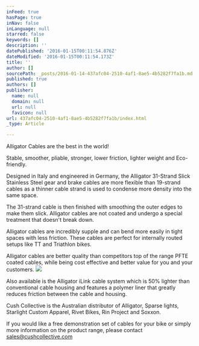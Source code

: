 ```yaml
---
inFeed: true
hasPage: true
inNav: false
inLanguage: null
starred: false
keywords: []
description: ''
datePublished: '2016-01-15T00:11:54.876Z'
dateModified: '2016-01-15T00:11:54.173Z'
title: ''
author: []
sourcePath: _posts/2016-01-14-437afc04-2510-4af1-8ae5-4b5282f7fa1b.md
published: true
authors: []
publisher:
  name: null
  domain: null
  url: null
  favicon: null
url: 437afc04-2510-4af1-8ae5-4b5282f7fa1b/index.html
_type: Article

---
```

Alligator Cables are the best in the world! 

Stable, smoother, pliable, stronger, lower friction, lighter weight and Eco-friendly. 

Designed in Italy and engineered in Germany, the Alligator 31-Strand Slick Stainless Steel gear and brake cables are more flexible than 19-strand cables as a thinner cable strand is used to condense more density into the same space. 

The 31-strand cable is then finished with smoothing the outer edges to make them slick.
Alligator cables are not coated and undergo a special treatment that doesn't break down. 

Alligator cables are incredibly supple and can bend more easily in tight spaces with less friction. These cables are perfect for internally routed setups like TT and Triathlon bikes. 

Alligator cables are better quality than competitors top of the range PFTE coated cables, while being cost effective and better value for you and your customers. ![](https://the-grid-user-content.s3-us-west-2.amazonaws.com/173d785d-4217-4a90-a015-fb65f514d9e8.jpg)

Also available is the Alligator iLink cable system which is 50% lighter than conventional cable housing and features a polymer liner that greatly reduces friction between the cable and housing. 

Cush Collective is the Australian distributor of Alligator, Sparse lights, Starlight Custom Apparel, Rivet Bikes, Rin Project and Soxxon. 

If you would like a free demonstration set of cables for your bike or simply more information on the product range, please contact sales@cushcollective.com
